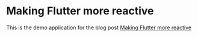 # Making Flutter more reactive

This is the demo application for the blog post
[Making Flutter more reactive](https://www.burkharts.net/apps/blog/making-flutter-more-reactive/)
